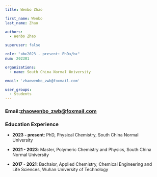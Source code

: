 ```yaml
---
title: Wenbo Zhao

first_name: Wenbo
last_name: Zhao

authors:
  - Wenbo Zhao

superuser: false

role: "<b>2023 - present: PhD</b>"
num: 202301

organizations:
  - name: South China Normal University

email: 'zhaowenbo_zwb@foxmail.com'

user_groups:
  - Students
---
```

### Email:<zhaowenbo_zwb@foxmail.com>

### Education Experience

- **2023 - present**: PhD, Physical Chemistry, South China Normal University

- **2021 - 2023**: Master, Polymeric Chemistry and Physics, South China Normal University

- **2017 - 2021**: Bachalor, Applied Chemistry, Chemical Engineering and Life Sciences, Wuhan University of Technology
